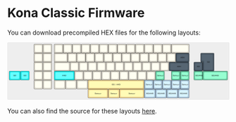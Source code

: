 # Kona Classic Firmware

You can download precompiled HEX files for the following layouts:

![Kona Clasic Firmware Supported Layouts](source/KonaClassicFirmwareLayouts.png)

You can also find the source for these layouts [here](source).
